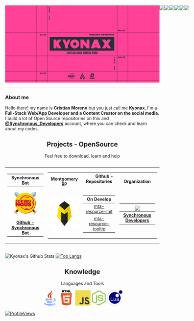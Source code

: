 <div align="center">
<p style="display:flex;justify-content:space-between">
<img src="https://github.com/Kyonax/Kyonax/blob/master/src/gifs/Github_Readme_Kyonax.gif">
<br>
<a href="https://www.twitch.tv/synk_kyonax"style="text-decoration: none">
<img src="https://img.shields.io/twitch/status/synk_kyonax">
</a>
<a href="https://www.paypal.com/cgi-bin/webscr?cmd=_s-xclick&hosted_button_id=5LY2Y46Q7DSWL&source=url"style="text-decoration: none">
<img src="https://img.shields.io/badge/Donate-PayPal-green.svg">
</a> 
<a href="https://www.facebook.com/MrKyonax"style="text-decoration: none">
<img src="https://img.shields.io/badge/MrKyonax-facebook-blue">
</a>
<a href="https://discord.gg/vSvgHvk" style="text-decoration: none">
<img src="https://img.shields.io/discord/623715606184722442?color=blueviolet&label=Server&logo=discord">
</a>
<a href="https://github.com/Kyonax?tab=followers"style="text-decoration: none">
<img src="https://img.shields.io/github/followers/Kyonax?style=social">
</a>
<a href="https://twitter.com/intent/follow?screen_name=Synk_Kyo"style="text-decoration: none">
<img src="https://img.shields.io/twitter/follow/Synk_Kyo?style=social">
</a>
</p>
</div>

---

### About me

Hello there! my name is **Cristian Moreno** but you just call me **Kyonax**, I'm a **Full-Stack Web/App Developer and a Content Creator on the social media**. I build a lot of Open Source repositories on this and **[@Synchronous_Developers](https://github.com/SynchronousTeam)** account, where you can check and learn about my codes.

<h2 align="center">Projects - OpenSource</h2>
<p align="center">Feel free to download, learn and help</p>

<table style="width:100%;display:inline-block;align:center">
<tr style="width:100%"><td style="align:center">

|                                                                                 **Synchronous Bot**                                                                                 |
| :---------------------------------------------------------------------------------------------------------------------------------------------------------------------------------: |
| <img align='center' src='https://github.com/Kyonax/bot-discord-synchronous/blob/master/database/multimedia/images/demo/logo/Image_Logo_Discord_Bot_Synchronous.png' height='100px'> |
|                                    <a href="https://github.com/Kyonax/bot-discord-synchronous" target="_blank">**Github - Synchronous Bot**</a>                                     |

</td>
<td>

<table>
<tr><th style="align:center"><b>Montgomery RP</b></th><th style="align:center"><b><span>&nbsp;&nbsp;&nbsp;&nbsp;&nbsp;&nbsp;&nbsp;&nbsp;</span> Github - Repositories <span>&nbsp;&nbsp;&nbsp;&nbsp;&nbsp;&nbsp;&nbsp;&nbsp;</span> </b></th><th style="align-center"><b>Organization</b></th></tr>
<tr><td>

<img align='center' src='https://github.com/SynchronousTeam/mta-resource-init/blob/master/login/src/images/Image_Logo_Montgomery.png' height='100px'>

</td>

<td align="center">

|                                 **On Develop**                                  |
| :-----------------------------------------------------------------------------: |
|    [mta-resource-init](https://github.com/SynchronousTeam/mta-resource-init)    |
| [mta-resource-tooltip](https://github.com/SynchronousTeam/mta-resource-tooltip) |

</td>
<td>

| <img align='center' src='https://avatars0.githubusercontent.com/u/67395523?s=400&u=619287262bf85f55ae620e572f0b860cf85a3a8f&v=4' height='100px'> |
| :----------------------------------------------------------------------------------------------------------------------------------------------: |
|                           <a href="https://github.com/SynchronousTeam" target="_blank">**Synchronous Developers**</a>                            |

</td>
</tr>
</table>

</td>
</tr>
</table>

![Kyonax's Github Stats](https://github-readme-stats.vercel.app/api?username=Kyonax&show_icons=true&theme=radical)
[![Top Langs](https://github-readme-stats.vercel.app/api/top-langs/?username=Kyonax&layout=compact&theme=radical)](https://github.com/anuraghazra/github-readme-stats)

<h2 align="center">Knowledge</h2>
<p align="center">Languages and Tools</p>

<div align="center">
<img src='https://github.com/Kyonax/Kyonax/blob/master/src/images/Image_Logo_Java.png' height='50px'>
<img src='https://github.com/Kyonax/Kyonax/blob/master/src/images/Image_Logo_Html.png' height='50px'>
<img src='https://github.com/Kyonax/Kyonax/blob/master/src/images/Image_Logo_Js.jpg' height='50px'>
<img src='https://github.com/Kyonax/Kyonax/blob/master/src/images/Image_Logo_NodeJs.png' height='50px'>
<img src='https://github.com/Kyonax/Kyonax/blob/master/src/images/Image_Logo_Lua.png' height='50px'>
</div>

[![ProfileViews](http://hits.dwyl.com/Kyonax/Kyonax.svg)](http://hits.dwyl.com/Kyonax/Kyonax)
